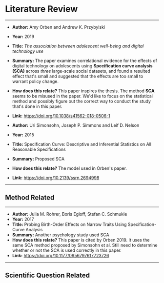 # Literature Review

* * *

- **Author:** Amy Orben and Andrew K. Przybylski
- **Year:** 2019
- **Title:** *The association between adolescent well-being and digital technology use*
- **Summary:** The paper examines correlational evidence for the effects of digital technology on adolescents using **Specification curve analysis (SCA)** across *three* large-scale social datasets, and found a resulted effect that's small and suggested that the effects are too small to warrant policy change. 
- **How does this relate?** This paper inspires the thesis. The method **SCA** seems to be misused in the paper. We'd like to focus on the statistical method and possibly figure out the correct way to conduct the study that's done in this paper. 
- **Link:** https://doi.org/10.1038/s41562-018-0506-1

- **Author:** Uri Simonsohn, Joseph P. Simmons and Leif D. Nelson
- **Year:** 2015
- **Title:** Specification Curve: Descriptive and Inferential Statistics on All Reasonable Specifications
- **Summary:** Proposed SCA
- **How does this relate?** The model used in Orben's paper. 
- **Link:** https://doi.org/10.2139/ssrn.2694998

* * *

## Method Related

* * *

- **Author:** Julia M. Rohrer, Boris Egloff, Stefan C. Schmukle
- **Year:** 2017
- **Title:** Probing Birth-Order Effects on Narrow Traits Using Specification-Curve Analysis
- **Summary:** Another psychology study used SCA
- **How does this relate?** This paper is cited by Orben 2019. It uses the same SCA method proposed by Simonsohn et al. Still need to determine whether or not the SCA is used correctly in this paper. 
- **Link:** https://doi.org/10.1177/0956797617723726

* * *


## Scientific Question Related


